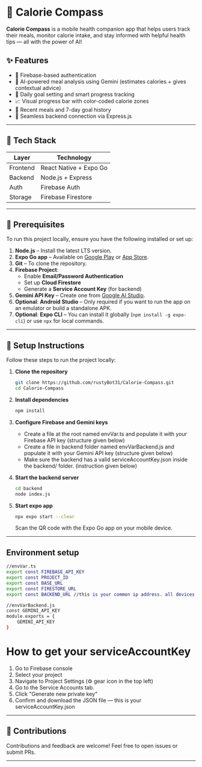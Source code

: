 # 📱 Calorie Compass

**Calorie Compass** is a mobile health companion app that helps users track their meals, monitor calorie intake, and stay informed with helpful health tips — all with the power of AI!

## ✨ Features

- 🔐 Firebase-based authentication  
- 🧠 AI-powered meal analysis using Gemini (estimates calories + gives contextual advice)  
- 🎯 Daily goal setting and smart progress tracking  
- 📈 Visual progress bar with color-coded calorie zones  
- 📅 Recent meals and 7-day goal history    
- 🔁 Seamless backend connection via Express.js  

---

## 🧠 Tech Stack

| Layer       | Technology                                |
|-------------|-------------------------------------------|
| Frontend    | React Native + Expo Go                    |
| Backend     | Node.js + Express                         |
| Auth        | Firebase Auth                             |
| Storage     | Firebase Firestore                        |

---

## 🧰 Prerequisites

To run this project locally, ensure you have the following installed or set up:

1. **Node.js** – Install the latest LTS version.
2. **Expo Go app** – Available on [Google Play](https://play.google.com/store/apps/details?id=host.exp.exponent) or [App Store](https://apps.apple.com/app/expo-go/id982107779).
3. **Git** – To clone the repository.
4. **Firebase Project**:
   - Enable **Email/Password Authentication**
   - Set up **Cloud Firestore**
   - Generate a **Service Account Key** (for backend)
5. **Gemini API Key** – Create one from [Google AI Studio](https://aistudio.google.com/app).
6. **Optional**: **Android Studio** – Only required if you want to run the app on an emulator or build a standalone APK.
7. **Optional**: **Expo CLI** – You can install it globally (`npm install -g expo-cli`) or use `npx` for local commands.

---

## 🚀 Setup Instructions

Follow these steps to run the project locally:

1. **Clone the repository**  
   ```bash
   git clone https://github.com/rustyBot31/Calorie-Compass.git
   cd Calorie-Compass

2. **Install dependencies**
   ```bash
   npm install

3. **Configure Firebase and Gemini keys**
   - Create a file at the root named envVar.ts and populate it with your Firebase API key (structure given below)
   - Create a file in backend folder named envVarBackend.js and populate it with your Gemini API key (structure given below)
   - Make sure the backend has a valid serviceAccountKey.json inside the backend/ folder. (instruction  given below)

4. **Start the backend server**
   ```bash
   cd backend
   node index.js

5. **Start expo app**
   ```bash
   npx expo start --clear
   ```
   Scan the QR code with the Expo Go app on your mobile device.
   
--- 

## Environment setup

```bash
//envVar.ts
export const FIREBASE_API_KEY
export const PROJECT_ID
export const BASE_URL
export const FIRESTORE_URL
export const BACKEND_URL //this is your common ip address. all devices including your mobile and pc on which app and server is running should be connected to this!
```
```bash
//envVarBackend.js
const GEMINI_API_KEY
module.exports = {
    GEMINI_API_KEY
}
```

# How to get your serviceAccountKey
1. Go to Firebase console
2. Select your project
3. Navigate to Project Settings (⚙️ gear icon in the top left)
4. Go to the Service Accounts tab.
5. Click "Generate new private key"
6. Confirm and download the JSON file — this is your serviceAccountKey.json

---

## 🤝 Contributions

Contributions and feedback are welcome! Feel free to open issues or submit PRs.

---

